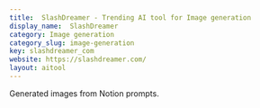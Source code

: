 ```yaml
---
title:  SlashDreamer - Trending AI tool for Image generation
display_name:  SlashDreamer
category: Image generation
category_slug: image-generation
key: slashdreamer_com
website: https://slashdreamer.com/
layout: aitool
---
```


Generated images from Notion prompts.
